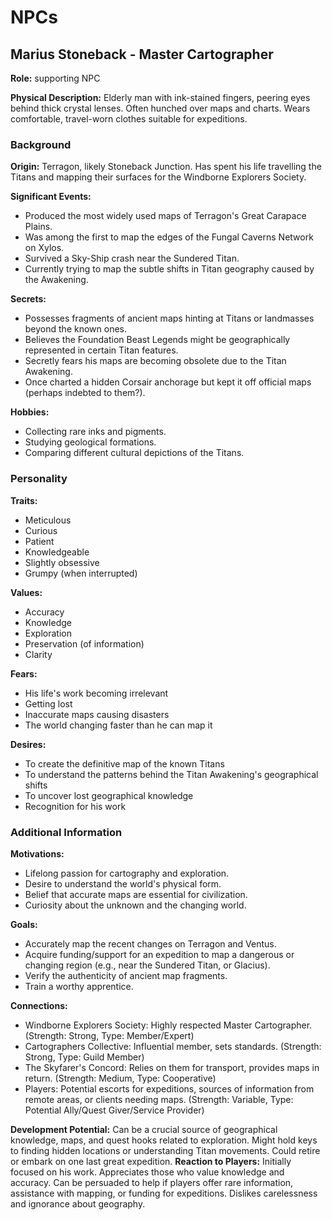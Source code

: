 # NPCs

## Marius Stoneback - Master Cartographer
**Role:** supporting NPC

**Physical Description:** Elderly man with ink-stained fingers, peering eyes behind thick crystal lenses. Often hunched over maps and charts. Wears comfortable, travel-worn clothes suitable for expeditions.

### Background
**Origin:** Terragon, likely Stoneback Junction. Has spent his life travelling the Titans and mapping their surfaces for the Windborne Explorers Society.

**Significant Events:**
- Produced the most widely used maps of Terragon's Great Carapace Plains.
- Was among the first to map the edges of the Fungal Caverns Network on Xylos.
- Survived a Sky-Ship crash near the Sundered Titan.
- Currently trying to map the subtle shifts in Titan geography caused by the Awakening.

**Secrets:**
- Possesses fragments of ancient maps hinting at Titans or landmasses beyond the known ones.
- Believes the Foundation Beast Legends might be geographically represented in certain Titan features.
- Secretly fears his maps are becoming obsolete due to the Titan Awakening.
- Once charted a hidden Corsair anchorage but kept it off official maps (perhaps indebted to them?).

**Hobbies:**
- Collecting rare inks and pigments.
- Studying geological formations.
- Comparing different cultural depictions of the Titans.

### Personality
**Traits:**
- Meticulous
- Curious
- Patient
- Knowledgeable
- Slightly obsessive
- Grumpy (when interrupted)

**Values:**
- Accuracy
- Knowledge
- Exploration
- Preservation (of information)
- Clarity

**Fears:**
- His life's work becoming irrelevant
- Getting lost
- Inaccurate maps causing disasters
- The world changing faster than he can map it

**Desires:**
- To create the definitive map of the known Titans
- To understand the patterns behind the Titan Awakening's geographical shifts
- To uncover lost geographical knowledge
- Recognition for his work

### Additional Information
**Motivations:**
- Lifelong passion for cartography and exploration.
- Desire to understand the world's physical form.
- Belief that accurate maps are essential for civilization.
- Curiosity about the unknown and the changing world.

**Goals:**
- Accurately map the recent changes on Terragon and Ventus.
- Acquire funding/support for an expedition to map a dangerous or changing region (e.g., near the Sundered Titan, or Glacius).
- Verify the authenticity of ancient map fragments.
- Train a worthy apprentice.

**Connections:**
- Windborne Explorers Society: Highly respected Master Cartographer. (Strength: Strong, Type: Member/Expert)
- Cartographers Collective: Influential member, sets standards. (Strength: Strong, Type: Guild Member)
- The Skyfarer's Concord: Relies on them for transport, provides maps in return. (Strength: Medium, Type: Cooperative)
- Players: Potential escorts for expeditions, sources of information from remote areas, or clients needing maps. (Strength: Variable, Type: Potential Ally/Quest Giver/Service Provider)

**Development Potential:** Can be a crucial source of geographical knowledge, maps, and quest hooks related to exploration. Might hold keys to finding hidden locations or understanding Titan movements. Could retire or embark on one last great expedition.
**Reaction to Players:** Initially focused on his work. Appreciates those who value knowledge and accuracy. Can be persuaded to help if players offer rare information, assistance with mapping, or funding for expeditions. Dislikes carelessness and ignorance about geography.

